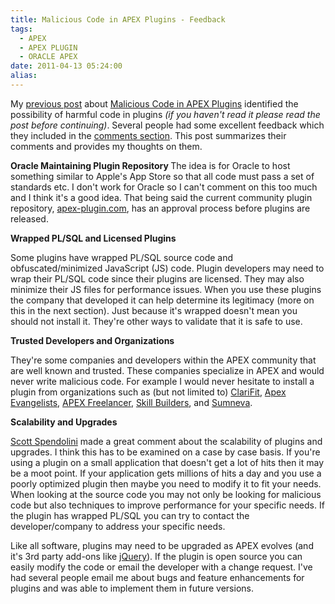 ```yaml
---
title: Malicious Code in APEX Plugins - Feedback
tags:
  - APEX
  - APEX PLUGIN
  - ORACLE APEX
date: 2011-04-13 05:24:00
alias:
---
```


My [previous post](http://www.talkapex.com/2011/04/malicious-code-in-apex-plugins.html) about [Malicious Code in APEX Plugins](http://www.talkapex.com/2011/04/malicious-code-in-apex-plugins.html) identified the possibility of harmful code in plugins <span style="font-style:italic;">(if you haven't read it please read the post before continuing)</span>. Several people had some excellent feedback which they included in the [comments section](http://www.talkapex.com/2011/04/malicious-code-in-apex-plugins.html#comments). This post summarizes their comments and provides my thoughts on them.

<span style="font-weight:bold;">Oracle Maintaining Plugin Repository
</span>
The idea is for Oracle to host something similar to Apple's App Store so that all code must pass a set of standards etc. I don't work for Oracle so I can't comment on this too much and I think it's a good idea. That being said the current community plugin repository, [apex-plugin.com](http://www.apex-plugin.com/), has an approval process before plugins are released. 

<span style="font-weight:bold;">Wrapped PL/SQL and Licensed Plugins</span>

Some plugins have wrapped PL/SQL source code and obfuscated/minimized JavaScript (JS) code. Plugin developers may need to wrap their PL/SQL code since their plugins are licensed. They may also minimize their JS files for performance issues. When you use these plugins the company that developed it can help determine its legitimacy (more on this in the next section). Just because it's wrapped doesn't mean you should not install it. They're other ways to validate that it is safe to use.

<span style="font-weight:bold;">Trusted Developers and Organizations</span>

They're some companies and developers within the APEX community that are well known and trusted. These companies specialize in APEX and would never write malicious code. For example I would never hesitate to install a plugin from organizations such as (but not limited to) [ClariFit](http://www.clarifit.com/), [Apex Evangelists](http://www.apex-evangelists.com), [APEX Freelancer](http://www.theapexfreelancer.com), [Skill Builders](http://www.skillbuilders.com/), and [Sumneva](http://www.sumneva.com).  

<span style="font-weight:bold;">Scalability and Upgrades</span>

[Scott Spendolini](http://spendolini.blogspot.com/) made a great comment about the scalability of plugins and upgrades. I think this has to be examined on a case by case basis. If you're using a plugin on a small application that doesn't get a lot of hits then it may be a moot point. If your application gets millions of hits a day and you use a poorly optimized plugin then maybe you need to modify it to fit your needs. When looking at the source code you may not only be looking for malicious code but also techniques to improve performance for your specific needs. If the plugin has wrapped PL/SQL you can try to contact the developer/company to address your specific needs.

Like all software, plugins may need to be upgraded as APEX evolves (and it's 3rd party add-ons like [jQuery](http://jquery.com/)). If the plugin is open source you can easily modify the code or email the developer with a change request. I've had several people email me about bugs and feature enhancements for plugins and was able to implement them in future versions.